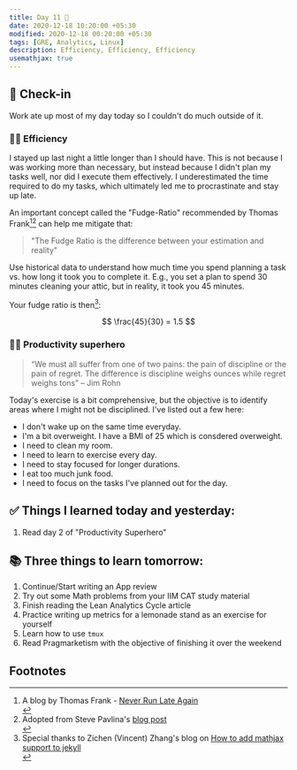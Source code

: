 ```yaml
---
title: Day 11 🍓
date: 2020-12-18 10:20:00 +05:30
modified: 2020-12-18 00:20:00 +05:30
tags: [GRE, Analytics, Linux]
description: Efficiency, Efficiency, Efficiency
usemathjax: true
---
```


## 📩 Check-in

Work ate up most of my day today so I couldn't do much outside of it.

### 🏃‍♀️ Efficiency

I stayed up last night a little longer than I should have. This is not because I was working more than necessary, but instead because I didn't plan my tasks well, nor did I execute them effectively.  I underestimated the time required to do my tasks, which ultimately led me to procrastinate and stay up late.

An important concept called the "Fudge-Ratio" recommended by Thomas Frank[^1][^2] can help me mitigate that:

> "The Fudge Ratio is the difference between your estimation and reality"

Use historical data to understand how much time you spend planning a task vs. how long it took you to complete it. E.g., you set a plan to spend 30 minutes cleaning your attic, but in reality, it took you 45 minutes.

Your fudge ratio is then[^3]:

$$ \frac{45}{30} = 1.5 $$

### 🦸🏻 Productivity superhero

> “We must all suffer from one of two pains: the pain of discipline or the pain of regret. The difference is discipline weighs ounces while regret weighs tons” – Jim Rohn

Today's exercise is a bit comprehensive, but the objective is to identify areas where I might not be disciplined. I've listed out a few here:

- I don't wake up on the same time everyday.
- I'm a bit overweight. I have a BMI of 25 which is consdered overweight.
- I need to clean my room.
- I need to learn to exercise every day.
- I need to stay focused for longer durations.
- I eat too much junk food.
- I need to focus on the tasks I've planned out for the day.

## ✅ Things I learned today and yesterday:

1. Read day 2 of "Productivity Superhero"

## 📚 Three things to learn tomorrow:

1. Continue/Start writing an App review
2. Try out some Math problems from your IIM CAT study material
3. Finish reading the Lean Analytics Cycle article
4. Practice writing up metrics for a lemonade stand as an exercise for yourself
5. Learn how to use `tmux`
6. Read Pragmarketism with the objective of finishing it over the weekend

## Footnotes

[^1]: <div class="footnote">A blog by Thomas Frank - <a href="https://collegeinfogeek.com/never-run-late-again/#utilize-a-fudge-ratio" target="_blank" rel="noopener">Never Run Late Again</a></div>
[^2]: <div class="footnote">Adopted from Steve Pavlina's <a href="http://www.stevepavlina.com/blog/2008/05/how-to-make-accurate-time-estimates/" target="_blank" rel="noopener">blog post</a></div>
[^3]: <div class="footnote">Special thanks to Zichen (Vincent) Zhang's blog on <a href="http://webdocs.cs.ualberta.ca/~zichen2/blog/coding/setup/2019/02/17/how-to-add-mathjax-support-to-jekyll.html" target="_blank" rel="noopener">How to add mathjax support to jekyll</a></div>